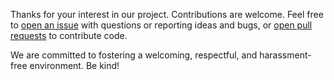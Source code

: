 Thanks for your interest in our project. Contributions are welcome. Feel free to [open an issue](https://github.com/db-ui/elements/issues/new) with questions or reporting ideas and bugs, or [open pull requests](https://github.com/db-ui/elements/compare) to contribute code.

We are committed to fostering a welcoming, respectful, and harassment-free environment. Be kind!
